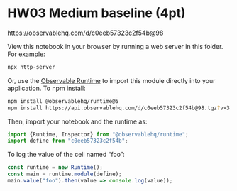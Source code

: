 # HW03 Medium baseline (4pt)

https://observablehq.com/d/c0eeb57323c2f54b@98

View this notebook in your browser by running a web server in this folder. For
example:

~~~sh
npx http-server
~~~

Or, use the [Observable Runtime](https://github.com/observablehq/runtime) to
import this module directly into your application. To npm install:

~~~sh
npm install @observablehq/runtime@5
npm install https://api.observablehq.com/d/c0eeb57323c2f54b@98.tgz?v=3
~~~

Then, import your notebook and the runtime as:

~~~js
import {Runtime, Inspector} from "@observablehq/runtime";
import define from "c0eeb57323c2f54b";
~~~

To log the value of the cell named “foo”:

~~~js
const runtime = new Runtime();
const main = runtime.module(define);
main.value("foo").then(value => console.log(value));
~~~
